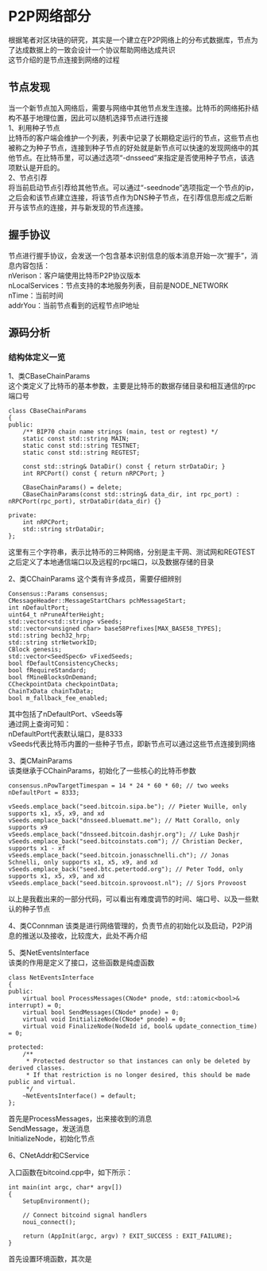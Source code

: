 # P2P网络部分
根据笔者对区块链的研究，其实是一个建立在P2P网络上的分布式数据库，节点为了达成数据上的一致会设计一个协议帮助网络达成共识  
这节介绍的是节点连接到网络的过程  
## 节点发现
当一个新节点加入网络后，需要与网络中其他节点发生连接。比特币的网络拓扑结构不基于地理位置，因此可以随机选择节点进行连接  
1、利用种子节点  
比特币的客户端会维护一个列表，列表中记录了长期稳定运行的节点，这些节点也被称之为种子节点，连接到种子节点的好处就是新节点可以快速的发现网络中的其他节点。在比特币里，可以通过选项“-dnsseed”来指定是否使用种子节点，该选项默认是开启的。  
2、节点引荐  
将当前启动节点引荐给其他节点。可以通过“-seednode”选项指定一个节点的ip，之后会和该节点建立连接，将该节点作为DNS种子节点，在引荐信息形成之后断开与该节点的连接，并与新发现的节点连接。  

## 握手协议
节点进行握手协议，会发送一个包含基本识别信息的版本消息开始一次“握手”，消息内容包括：  
nVerison：客户端使用比特币P2P协议版本  
nLocalServices：节点支持的本地服务列表，目前是NODE_NETWORK  
nTime：当前时间  
addrYou：当前节点看到的远程节点IP地址


## 源码分析
### 结构体定义一览
1、类CBaseChainParams  
这个类定义了比特币的基本参数，主要是比特币的数据存储目录和相互通信的rpc端口号  
```
class CBaseChainParams
{
public:
    /** BIP70 chain name strings (main, test or regtest) */
    static const std::string MAIN;
    static const std::string TESTNET;
    static const std::string REGTEST;

    const std::string& DataDir() const { return strDataDir; }
    int RPCPort() const { return nRPCPort; }

    CBaseChainParams() = delete;
    CBaseChainParams(const std::string& data_dir, int rpc_port) : nRPCPort(rpc_port), strDataDir(data_dir) {}

private:
    int nRPCPort;
    std::string strDataDir;
};
```
这里有三个字符串，表示比特币的三种网络，分别是主干网、测试网和REGTEST  
之后定义了本地通信端口以及远程的rpc端口，以及数据存储的目录  

2、类CChainParams
这个类有许多成员，需要仔细辨别  
```
Consensus::Params consensus;
CMessageHeader::MessageStartChars pchMessageStart;
int nDefaultPort;
uint64_t nPruneAfterHeight;
std::vector<std::string> vSeeds;
std::vector<unsigned char> base58Prefixes[MAX_BASE58_TYPES];
std::string bech32_hrp;
std::string strNetworkID;
CBlock genesis;
std::vector<SeedSpec6> vFixedSeeds;
bool fDefaultConsistencyChecks;
bool fRequireStandard;
bool fMineBlocksOnDemand;
CCheckpointData checkpointData;
ChainTxData chainTxData;
bool m_fallback_fee_enabled;
```
其中包括了nDefaultPort、vSeeds等  
通过网上查询可知：  
nDefaultPort代表默认端口，是8333  
vSeeds代表比特币内置的一些种子节点，即新节点可以通过这些节点连接到网络  

3、类CMainParams  
该类继承于CChainParams，初始化了一些核心的比特币参数  
```
consensus.nPowTargetTimespan = 14 * 24 * 60 * 60; // two weeks
nDefaultPort = 8333;

vSeeds.emplace_back("seed.bitcoin.sipa.be"); // Pieter Wuille, only supports x1, x5, x9, and xd
vSeeds.emplace_back("dnsseed.bluematt.me"); // Matt Corallo, only supports x9
vSeeds.emplace_back("dnsseed.bitcoin.dashjr.org"); // Luke Dashjr
vSeeds.emplace_back("seed.bitcoinstats.com"); // Christian Decker, supports x1 - xf
vSeeds.emplace_back("seed.bitcoin.jonasschnelli.ch"); // Jonas Schnelli, only supports x1, x5, x9, and xd
vSeeds.emplace_back("seed.btc.petertodd.org"); // Peter Todd, only supports x1, x5, x9, and xd
vSeeds.emplace_back("seed.bitcoin.sprovoost.nl"); // Sjors Provoost
```
以上是我截出来的一部分代码，可以看出有难度调节的时间、端口号、以及一些默认的种子节点  

4、类CConnman
该类是进行网络管理的，负责节点的初始化以及启动，P2P消息的推送以及接收，比较庞大，此处不再介绍  

5、类NetEventsInterface  
该类的作用是定义了接口，这些函数是纯虚函数   
```
class NetEventsInterface
{
public:
    virtual bool ProcessMessages(CNode* pnode, std::atomic<bool>& interrupt) = 0;
    virtual bool SendMessages(CNode* pnode) = 0;
    virtual void InitializeNode(CNode* pnode) = 0;
    virtual void FinalizeNode(NodeId id, bool& update_connection_time) = 0;

protected:
    /**
     * Protected destructor so that instances can only be deleted by derived classes.
     * If that restriction is no longer desired, this should be made public and virtual.
     */
    ~NetEventsInterface() = default;
};
```
首先是ProcessMessages，出来接收到的消息  
SendMessage，发送消息  
InitializeNode，初始化节点  

6、CNetAddr和CService






入口函数在bitcoind.cpp中，如下所示：  
```
int main(int argc, char* argv[])
{
    SetupEnvironment();

    // Connect bitcoind signal handlers
    noui_connect();

    return (AppInit(argc, argv) ? EXIT_SUCCESS : EXIT_FAILURE);
}
```
首先设置环境函数，其次是


```
```
```
```
```
```
```
```
```
```
```
```
```
```
```
```
```
```
```
```
```
```
```
```
```
```
```
```
```
```
```
```
```
```
```
```